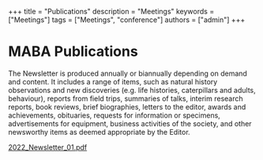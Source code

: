 +++
title = "Publications"
description = "Meetings"
keywords = ["Meetings"]
tags = ["Meetings", "conference"]
authors = ["admin"]
+++

# MABA Publications

The Newsletter is produced annually or biannually depending on demand and content. It includes a range of items, such as natural history observations and new discoveries (e.g. life histories, caterpillars and adults, behaviour), reports from field trips, summaries of talks, interim research reports, book reviews, brief biographies, letters to the editor, awards and achievements, obituaries, requests for information or specimens, advertisements for equipment, business activities of the society, and other newsworthy items as deemed appropriate by the Editor. 

[2022_Newsletter_01.pdf](somelink)
